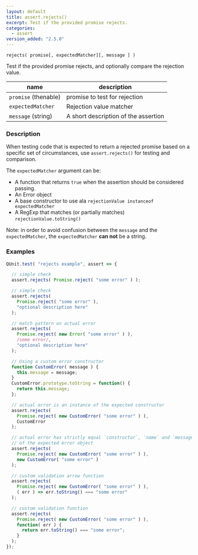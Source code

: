 ```yaml
---
layout: default
title: assert.rejects()
excerpt: Test if the provided promise rejects.
categories:
  - assert
version_added: "2.5.0"
---
```


`rejects( promise[, expectedMatcher][, message ] )`

Test if the provided promise rejects, and optionally compare the rejection value.

| name | description |
|------|-------------|
| `promise` (thenable) | promise to test for rejection |
| `expectedMatcher` | Rejection value matcher |
| `message` (string) | A short description of the assertion |


### Description

When testing code that is expected to return a rejected promise based on a
specific set of circumstances, use `assert.rejects()` for testing and
comparison.

The `expectedMatcher` argument can be:

* A function that returns `true` when the assertion should be considered passing.
* An Error object
* A base constructor to use ala `rejectionValue instanceof expectedMatcher`
* A RegExp that matches (or partially matches) `rejectionValue.toString()`

Note: in order to avoid confusion between the `message` and the `expectedMatcher`, the `expectedMatcher` **can not** be a string.

### Examples

```js
QUnit.test( "rejects example", assert => {

  // simple check
  assert.rejects( Promise.reject( "some error" ) );

  // simple check
  assert.rejects(
    Promise.reject( "some error" ),
    "optional description here"
  );

  // match pattern on actual error
  assert.rejects(
    Promise.reject( new Error( "some error" ) ),
    /some error/,
    "optional description here"
  );

  // Using a custom error constructor
  function CustomError( message ) {
    this.message = message;
  }
  CustomError.prototype.toString = function() {
    return this.message;
  };

  // actual error is an instance of the expected constructor
  assert.rejects(
    Promise.reject( new CustomError( "some error" ) ),
    CustomError
  );

  // actual error has strictly equal `constructor`, `name` and `message` properties
  // of the expected error object
  assert.rejects(
    Promise.reject( new CustomError( "some error" ) ),
    new CustomError( "some error" )
  );

  // custom validation arrow function
  assert.rejects(
    Promise.reject( new CustomError( "some error" ) ),
    ( err ) => err.toString() === "some error"
  );

  // custom validation function
  assert.rejects(
    Promise.reject( new CustomError( "some error" ) ),
    function( err ) {
      return err.toString() === "some error";
    }
  );
});
```
